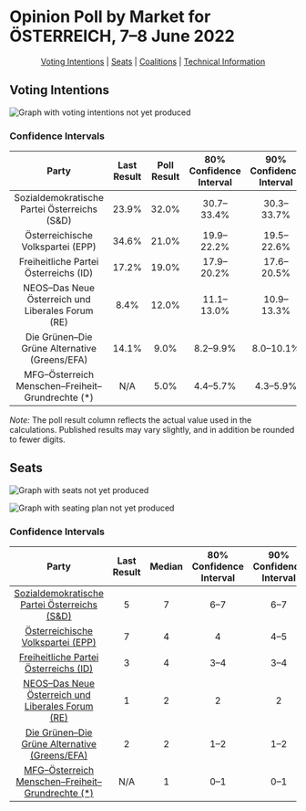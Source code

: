 # Opinion Poll by Market for ÖSTERREICH, 7–8 June 2022

<p align="center"><a href="#voting-intentions">Voting Intentions</a> | <a href="#seats">Seats</a> | <a href="#coalitions">Coalitions</a> | <a href="#technical-information">Technical Information</a></p>

## Voting Intentions

![Graph with voting intentions not yet produced](2022-06-08-Market.png "Voting Intentions")

### Confidence Intervals

| Party | Last Result | Poll Result | 80% Confidence Interval | 90% Confidence Interval | 95% Confidence Interval | 99% Confidence Interval |
|:-----:|:-----------:|:-----------:|:-----------------------:|:-----------------------:|:-----------------------:|:-----------------------:|
| Sozialdemokratische Partei Österreichs (S&D) | 23.9% | 32.0% | 30.7–33.4% |30.3–33.7% |30.0–34.1% |29.4–34.7% |
| Österreichische Volkspartei (EPP) | 34.6% | 21.0% | 19.9–22.2% |19.5–22.6% |19.3–22.8% |18.7–23.4% |
| Freiheitliche Partei Österreichs (ID) | 17.2% | 19.0% | 17.9–20.2% |17.6–20.5% |17.3–20.8% |16.8–21.4% |
| NEOS–Das Neue Österreich und Liberales Forum (RE) | 8.4% | 12.0% | 11.1–13.0% |10.9–13.3% |10.6–13.5% |10.2–14.0% |
| Die Grünen–Die Grüne Alternative (Greens/EFA) | 14.1% | 9.0% | 8.2–9.9% |8.0–10.1% |7.8–10.3% |7.5–10.8% |
| MFG–Österreich Menschen–Freiheit–Grundrechte (*) | N/A | 5.0% | 4.4–5.7% |4.3–5.9% |4.1–6.1% |3.9–6.4% |

*Note:* The poll result column reflects the actual value used in the calculations. Published results may vary slightly, and in addition be rounded to fewer digits.

## Seats

![Graph with seats not yet produced](2022-06-08-Market-seats.png "Seats")

![Graph with seating plan not yet produced](2022-06-08-Market-seating-plan.png "Seating Plan")

### Confidence Intervals

| Party | Last Result | Median | 80% Confidence Interval | 90% Confidence Interval | 95% Confidence Interval | 99% Confidence Interval |
|:-----:|:-----------:|:------:|:-----------------------:|:-----------------------:|:-----------------------:|:-----------------------:|
| <a href="#sozialdemokratische-partei-österreichs-(s&d)">Sozialdemokratische Partei Österreichs (S&D)</a> | 5 | 7 | 6–7 |6–7 |6–7 |6–7 |
| <a href="#österreichische-volkspartei-(epp)">Österreichische Volkspartei (EPP)</a> | 7 | 4 | 4 |4–5 |4–5 |4–5 |
| <a href="#freiheitliche-partei-österreichs-(id)">Freiheitliche Partei Österreichs (ID)</a> | 3 | 4 | 3–4 |3–4 |3–4 |3–4 |
| <a href="#neos–das-neue-österreich-und-liberales-forum-(re)">NEOS–Das Neue Österreich und Liberales Forum (RE)</a> | 1 | 2 | 2 |2 |2–3 |2–3 |
| <a href="#die-grünen–die-grüne-alternative-(greens/efa)">Die Grünen–Die Grüne Alternative (Greens/EFA)</a> | 2 | 2 | 1–2 |1–2 |1–2 |1–2 |
| <a href="#mfg–österreich-menschen–freiheit–grundrechte-(*)">MFG–Österreich Menschen–Freiheit–Grundrechte (*)</a> | N/A | 1 | 0–1 |0–1 |0–1 |0–1 |

